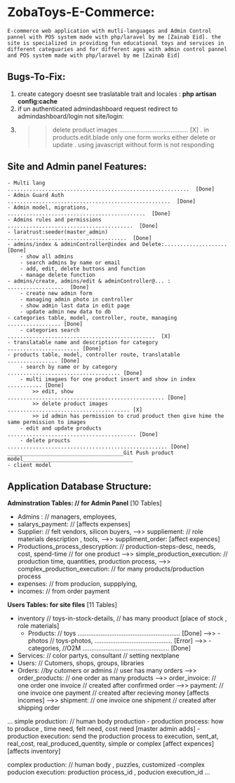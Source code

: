 # ZobaToys-E-Commerce:
    E-commerce web application with mutli-languages and Admin Control pannel with POS system made with php/laravel by me [Zainab Eid]. the site is specialized in providing fun educational toys and services in different categuaries and for different ages with admin control pannel and POS system made with php/laravel by me [Zainab Eid]


## Bugs-To-Fix:
1. create category doesnt see traslatable trait and locales : __php artisan config:cache__
2. if un authenticated admindashboard request redirect to admindashboard/login not site/login: 
3.  >> delete product images ....................................... [X]
        . in products.edit.blade only one form works either delete or update
        . using javascript without form is not responding

## Site and  Admin panel Features:
    - Multi lang ..........................................................  [Done]
    - Admin Guard Auth ....................................................  [Done]
    - Admin model, migrations, ............................................  [Done]
    - Admins rules and permissions ........................................  [Done]
    - laratrust:seeder(master_admin) ......................................  [Done]
    - admins/index & adminController@index and Delete:....................   [Done]
        - show all admins
        - search admins by name or email
        - add, edit, delete buttons and function
        - manage delete function
    - admins/create, admins/edit & adminController@... : ..................  [Done]
        - create new admin form
        - managing admin photo in controller
        - show admin last data in edit page
        - update admin new data to db
    - categories table, model, controller, route, managing ................. [Done]
        - categories search ...............................................  [X]
    - translatable name and description for category ....................... [Done] 
    - products table, model, controller route, translatable ................ [Done]
        - search by name or by category .................................... [Done]
        - multi imagaes for one product insert and show in index ........... [Done] 
            >> edit, show .................................................. [Done]
            >> delete product images ....................................... [X]
            >> id admin has permission to crud product then give hime the same permission to images
        - edit and update products ......................................... [Done]
        - delete proucts ................................................... [Done]
    _____________________________________Git Push product model___________________________________
    - client model


## Application Database Structure:

**Adminstration Tables: // for Admin Panel** [10 Tables]
- Admins :  // managers, employees, 
- salarys_payment: // [affects expenses]
- Supplier: // felt vendors, silicon buyers, 
    -->> suppliement: // role materials description , tools, 
    -->> suppliment_order: [affect expences]
- Productions_process_descryption: // production-steps-desc, needs, cost, spend-time // for one product
    -->> simple_production_execution: // production time, quantities, production process, 
    -->> complex_production_execution: // for many products/production process
- expenses: // from producion, suppplying, 
- incomes: // from order payment

**Users Tables: for site files**  [11 Tables]
- inventory // toys-in-stock-details, // has many prooduct [place of stock , role materials]
    - Products: // toys .......................................................... [Done]
        -->> - photos // toys-photos, ............................................ [Error]
        -->> - categories, //O2M ................................................. [Done]
- Services: // color partys, consultant // setting nextplane
- Users: // Cutomers, shops, groups, libraries
- Orders: //by cutomers or admins // user has many orders
    -->> order_products: // one order as many products
    -->> order_invoice: // one order one invoice // created after confirmed order
    -->> payment: // one invoice one payment // created after recieving money [affects incomes]
    -->> shipment: // one invoice one shipment // created after shipping order

... 
simple production:  // human body production
    - production process: how to produce , time need, felt need, cost need [master admin adds]
    - production execution: send the production process to execution, sent_at, real_cost, real_produced_quentity, simple or complex  [affect expences] [affects inventory]

complex production: // human body , puzzles, customized
    -complex poducion execution: production process_id , poducion execution_id
...